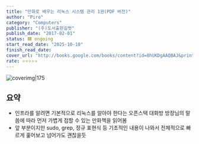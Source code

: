 ```yaml
---
title: "만화로 배우는 리눅스 시스템 관리 1권(PDF 버전)"
author: "Piro"
category: "Computers"
publisher: "(주)도서출판길벗"
publish_date: "2017-02-01"
status: 🟦 ongoing
start_read_date: "2025-10-10"
finish_read_date: 
cover_url: "http://books.google.com/books/content?id=8hUKDgAAQBAJ&printsec=frontcover&img=1&zoom=1&edge=curl&source=gbs_api"
rate: ⭐️⭐️⭐️⭐️⭐️
---
```

![coverimg|175](http://books.google.com/books/content?id=8hUKDgAAQBAJ&printsec=frontcover&img=1&zoom=1&edge=curl&source=gbs_api)
## 요약
- 인프라를 알려면 기본적으로 리눅스를 알아야 한다는 오픈스택 대화방 방장님의 말씀에 따라 먼저 가볍게 접할 수 있는 만화책을 읽어봄
- 앞 부분이지만 sudo, grep, 정규 표현식 등 기초적인 내용이 나와서 전체적으로 빠르게 훑어보고 넘어가도 괜찮을듯